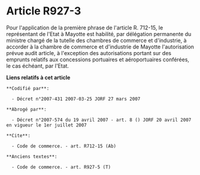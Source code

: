 # Article R927-3

Pour l'application de la première phrase de l'article R. 712-15, le représentant de l'Etat à Mayotte est habilité, par
délégation permanente du ministre chargé de la tutelle des chambres de commerce et d'industrie, à accorder à la chambre de
commerce et d'industrie de Mayotte l'autorisation prévue audit article, à l'exception des autorisations portant sur des
emprunts relatifs aux concessions portuaires et aéroportuaires conférées, le cas échéant, par l'Etat.

**Liens relatifs à cet article**

	**Codifié par**:

	  - Décret n°2007-431 2007-03-25 JORF 27 mars 2007

	**Abrogé par**:

	  - Décret n°2007-574 du 19 avril 2007 - art. 8 () JORF 20 avril 2007 en vigueur le 1er juillet 2007

	**Cite**:

	  - Code de commerce. - art. R712-15 (Ab)

	**Anciens textes**:

	  - Code de commerce. - art. R927-5 (T)
